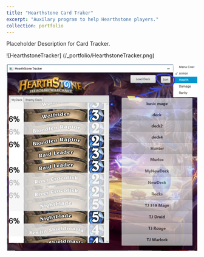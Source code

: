 ```yaml
---
title: "Hearthstone Card Traker"
excerpt: "Auxilary program to help Hearthstone players."
collection: portfolio
---
```


Placeholder Description for Card Tracker.  
  
![HearthstoneTracker] (/_portfolio/HearthstoneTracker.png)  
  
<img src="/_portfolio/HearthstoneTracker.png"
     alt="HearthstoneTracker"/> 


  
  
